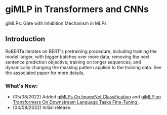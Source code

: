 
# giMLP in Transformers and CNNs

giMLPs: Gate with Inhibition Mechanism in MLPs


## Introduction

RoBERTa iterates on BERT's pretraining procedure, including training the model longer, with bigger batches over more data; removing the next sentence prediction objective; training on longer sequences; and dynamically changing the masking pattern applied to the training data. See the associated paper for more details.

### What's New:

- (05/08/2022) Added [giMLPs On ImageNet Classification](/giMLP_CNN/README.md) and [giMLP on Transformers On Downstream Language Tasks Fine-Tuning 
](/giMLP_Transformers/README.md).
- (04/08/2022) Initial release.
